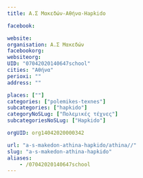 ```yaml
---
title: Α.Σ Μακεδών-Αθήνα-Hapkido

facebook:

website:
organisation: Α.Σ Μακεδών
facebookorg:
websiteorg:
UID: "07042020140647school"
cities: "Αθήνα"
perioxi: ""
address: ""

places: [""]
categories: ["polemikes-texnes"]
subcategories: ["hapkido"]
categoryNoSLug: ["Πολεμικές τέχνες"]
subcategoriesNoSLug: ["Hapkido"]

orgUID: org14042020000342

url: "a-s-makedon-athina-hapkido/athina//"
slug: "a-s-makedon-athina-hapkido"
aliases:
    - /07042020140647school
---
```





